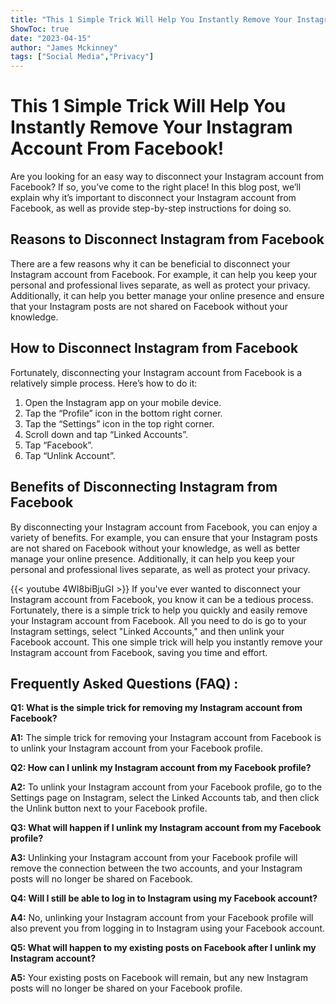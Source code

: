 ```yaml
---
title: "This 1 Simple Trick Will Help You Instantly Remove Your Instagram Account From Facebook!"
ShowToc: true 
date: "2023-04-15"
author: "James Mckinney" 
tags: ["Social Media","Privacy"]
---
```

# This 1 Simple Trick Will Help You Instantly Remove Your Instagram Account From Facebook!

Are you looking for an easy way to disconnect your Instagram account from Facebook? If so, you’ve come to the right place! In this blog post, we’ll explain why it’s important to disconnect your Instagram account from Facebook, as well as provide step-by-step instructions for doing so.

## Reasons to Disconnect Instagram from Facebook

There are a few reasons why it can be beneficial to disconnect your Instagram account from Facebook. For example, it can help you keep your personal and professional lives separate, as well as protect your privacy. Additionally, it can help you better manage your online presence and ensure that your Instagram posts are not shared on Facebook without your knowledge.

## How to Disconnect Instagram from Facebook

Fortunately, disconnecting your Instagram account from Facebook is a relatively simple process. Here’s how to do it:

1. Open the Instagram app on your mobile device.
2. Tap the “Profile” icon in the bottom right corner.
3. Tap the “Settings” icon in the top right corner.
4. Scroll down and tap “Linked Accounts”.
5. Tap “Facebook”.
6. Tap “Unlink Account”.

## Benefits of Disconnecting Instagram from Facebook

By disconnecting your Instagram account from Facebook, you can enjoy a variety of benefits. For example, you can ensure that your Instagram posts are not shared on Facebook without your knowledge, as well as better manage your online presence. Additionally, it can help you keep your personal and professional lives separate, as well as protect your privacy.

{{< youtube 4WI8biBjuGI >}} 
If you've ever wanted to disconnect your Instagram account from Facebook, you know it can be a tedious process. Fortunately, there is a simple trick to help you quickly and easily remove your Instagram account from Facebook. All you need to do is go to your Instagram settings, select "Linked Accounts," and then unlink your Facebook account. This one simple trick will help you instantly remove your Instagram account from Facebook, saving you time and effort.

## Frequently Asked Questions (FAQ) :
**Q1: What is the simple trick for removing my Instagram account from Facebook?**

**A1:** The simple trick for removing your Instagram account from Facebook is to unlink your Instagram account from your Facebook profile.

**Q2: How can I unlink my Instagram account from my Facebook profile?**

**A2:** To unlink your Instagram account from your Facebook profile, go to the Settings page on Instagram, select the Linked Accounts tab, and then click the Unlink button next to your Facebook profile.

**Q3: What will happen if I unlink my Instagram account from my Facebook profile?**

**A3:** Unlinking your Instagram account from your Facebook profile will remove the connection between the two accounts, and your Instagram posts will no longer be shared on Facebook.

**Q4: Will I still be able to log in to Instagram using my Facebook account?**

**A4:** No, unlinking your Instagram account from your Facebook profile will also prevent you from logging in to Instagram using your Facebook account.

**Q5: What will happen to my existing posts on Facebook after I unlink my Instagram account?**

**A5:** Your existing posts on Facebook will remain, but any new Instagram posts will no longer be shared on your Facebook profile.


